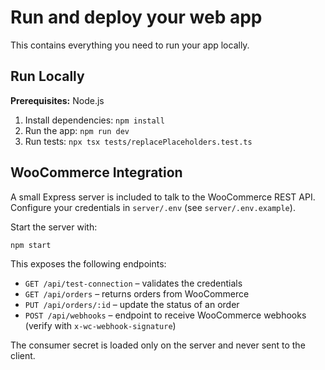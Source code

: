 # Run and deploy your web app

This contains everything you need to run your app locally.

## Run Locally

**Prerequisites:**  Node.js


1. Install dependencies:
   `npm install`
2. Run the app:
   `npm run dev`
3. Run tests:
   `npx tsx tests/replacePlaceholders.test.ts`

## WooCommerce Integration

A small Express server is included to talk to the WooCommerce REST API. Configure your credentials in `server/.env` (see `server/.env.example`).

Start the server with:

```bash
npm start
```

This exposes the following endpoints:

- `GET /api/test-connection` – validates the credentials
- `GET /api/orders` – returns orders from WooCommerce
- `PUT /api/orders/:id` – update the status of an order
- `POST /api/webhooks` – endpoint to receive WooCommerce webhooks (verify with `x-wc-webhook-signature`)

The consumer secret is loaded only on the server and never sent to the client.
